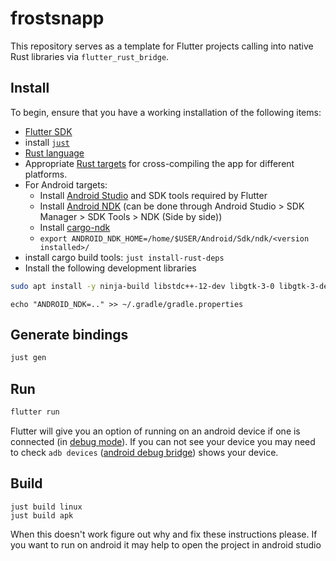 # frostsnapp

This repository serves as a template for Flutter projects calling into native Rust
libraries via `flutter_rust_bridge`.

## Install

To begin, ensure that you have a working installation of the following items:

- [Flutter SDK](https://docs.flutter.dev/get-started/install)
- install [`just`](https://github.com/casey/just)
- [Rust language](https://rustup.rs/)
- Appropriate [Rust targets](https://rust-lang.github.io/rustup/cross-compilation.html) for cross-compiling the app for different platforms.
- For Android targets:
  - Install [Android Studio](https://docs.flutter.dev/get-started/install/linux#install-android-studio) and SDK tools required by Flutter
  - Install [Android NDK](https://github.com/android/ndk/wiki) (can be done through Android Studio > SDK Manager > SDK Tools > NDK (Side by side))
  - Install [cargo-ndk](https://github.com/bbqsrc/cargo-ndk#installing)
  - `export ANDROID_NDK_HOME=/home/$USER/Android/Sdk/ndk/<version installed>/`
- install cargo build tools: `just install-rust-deps`
- Install the following development libraries

```sh
sudo apt install -y ninja-build libstdc++-12-dev libgtk-3-0 libgtk-3-dev libudev-dev
```

```
echo "ANDROID_NDK=.." >> ~/.gradle/gradle.properties
```

## Generate bindings

```sh
just gen
```

## Run

```sh
flutter run
```

Flutter will give you an option of running on an android device if one is connected (in [debug mode](https://www.lifewire.com/enable-usb-debugging-android-46L90927)). If you can not see your device you may need to check `adb devices` ([android debug bridge](https://wiki.archlinux.org/title/Android_Debug_Bridge)) shows your device.

## Build

```
just build linux
just build apk
```

When this doesn't work figure out why and fix these instructions please. If you want to run on android it may help to open the project in android studio
